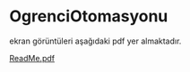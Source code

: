# OgrenciOtomasyonu

ekran görüntüleri aşağıdaki pdf yer almaktadır.

[ReadMe.pdf](https://github.com/dn3krmn/OgrenciOtomasyonu/files/7357419/ReadMe.pdf)
